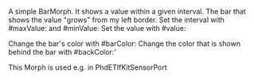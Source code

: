 A simple BarMorph.
It shows a value within a given interval.
The bar that shows the value "grows" from my left border.
Set the interval with #maxValue: and #minValue:
Set the value with #value:

Change the bar's color with #barColor:
Change the color that is shown behind the bar with #backColor:'

This Morph is used e.g. in PhdETIfKitSensorPort